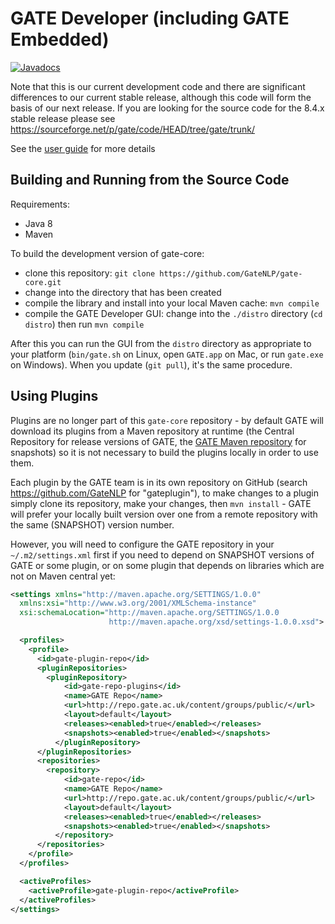 # GATE Developer (including GATE Embedded)

[![Javadocs](https://javadoc.io/badge/uk.ac.gate/gate-core.svg?color=brightgreen&label=JavaDoc)](https://javadoc.io/doc/uk.ac.gate/gate-core)

Note that this is our current development code and there are significant differences to our current stable release, although this code will form the basis of our next release. If you are looking for the source code for the 8.4.x stable release please see https://sourceforge.net/p/gate/code/HEAD/tree/gate/trunk/

See the [user guide](http://gate.ac.uk/userguide) for more details

## Building and Running from the Source Code

Requirements:
* Java 8
* Maven

To build the development version of gate-core:
* clone this repository: `git clone https://github.com/GateNLP/gate-core.git` 
* change into the directory that has been created
* compile the library and install into your local Maven cache: `mvn compile`
* compile the GATE Developer GUI: change into the `./distro` directory (`cd distro`) then run `mvn compile`

After this you can run the GUI from the `distro` directory as appropriate to your platform (`bin/gate.sh` on Linux, open `GATE.app` on Mac, or run `gate.exe` on Windows). When you update (`git pull`), it's the same procedure.

## Using Plugins

Plugins are no longer part of this `gate-core` repository - by default GATE will download its plugins from a Maven repository at runtime (the Central Repository for release versions of GATE, the [GATE Maven repository](https://repo.gate.ac.uk) for snapshots) so it is not necessary to build the plugins locally in order to use them. 

Each plugin by the GATE team is in its own repository on GitHub (search https://github.com/GateNLP for "gateplugin"), to make changes to a plugin simply clone its repository, make your changes, then `mvn install` - GATE will prefer your locally built version over one from a remote repository with the same (SNAPSHOT) version number.  

However, you will need to configure the GATE repository in your `~/.m2/settings.xml` first if you need to depend on 
SNAPSHOT versions of GATE or some plugin, or on some plugin that depends on libraries which are not on Maven central yet:

```xml
<settings xmlns="http://maven.apache.org/SETTINGS/1.0.0"
  xmlns:xsi="http://www.w3.org/2001/XMLSchema-instance"
  xsi:schemaLocation="http://maven.apache.org/SETTINGS/1.0.0
                      http://maven.apache.org/xsd/settings-1.0.0.xsd">

  <profiles>
    <profile>
      <id>gate-plugin-repo</id>
      <pluginRepositories>
        <pluginRepository>
            <id>gate-repo-plugins</id>
            <name>GATE Repo</name>
            <url>http://repo.gate.ac.uk/content/groups/public/</url>
            <layout>default</layout>
            <releases><enabled>true</enabled></releases>
            <snapshots><enabled>true</enabled></snapshots>
          </pluginRepository>
      </pluginRepositories>
      <repositories>
        <repository>
            <id>gate-repo</id>
            <name>GATE Repo</name>
            <url>http://repo.gate.ac.uk/content/groups/public/</url>
            <layout>default</layout>
            <releases><enabled>true</enabled></releases>
            <snapshots><enabled>true</enabled></snapshots>
          </repository>
      </repositories>
    </profile>
  </profiles>

  <activeProfiles>
    <activeProfile>gate-plugin-repo</activeProfile>
  </activeProfiles>
</settings>
```

